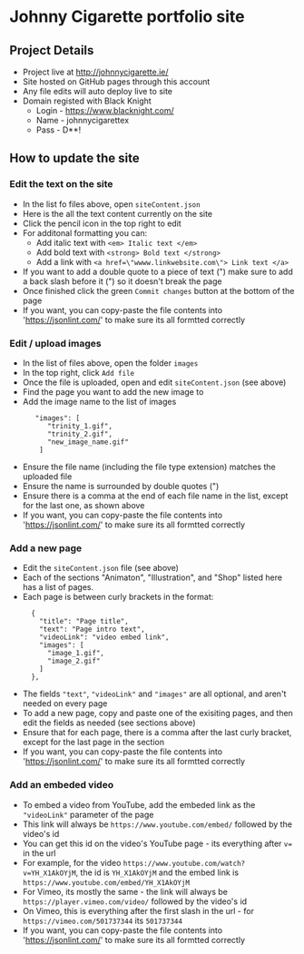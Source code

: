# Johnny Cigarette portfolio site

## Project Details
- Project live at http://johnnycigarette.ie/
- Site hosted on GitHub pages through this account
- Any file edits will auto deploy live to site
- Domain registed with Black Knight
  - Login - https://www.blacknight.com/
  - Name - johnnycigarettex 
  - Pass - D**!

## How to update the site

### Edit the text on the site
- In the list fo files above, open `siteContent.json`
- Here is the all the text content currently on the site
- Click the pencil icon in the top right to edit
- For additonal formatting you can:
  - Add italic text with `<em> Italic text </em>`
  - Add bold text with `<strong> Bold text </strong>`
  - Add a link with `<a href=\"wwww.linkwebsite.com\"> Link text </a>`
- If you want to add a double quote to a piece of text (") make sure to add a back slash before it (\") so it doesn't break the page
- Once finished click the green `Commit changes` button at the bottom of the page
- If you want, you can copy-paste the file contents into 'https://jsonlint.com/' to make sure its all formtted correctly

### Edit / upload images
- In the list of files above, open the folder `images`
- In the top right, click `Add file`
- Once the file is uploaded, open and edit `siteContent.json` (see above)
- Find the page you want to add the new image to
- Add the image name to the list of images
  ```
     "images": [
        "trinity_1.gif",
        "trinity_2.gif",
        "new_image_name.gif"
      ]
  ```
- Ensure the file name (including the file type extension) matches the uploaded file
- Ensure the name is surrounded by double quotes (")
- Ensure there is a comma at the end of each file name in the list, except for the last one, as shown above
- If you want, you can copy-paste the file contents into 'https://jsonlint.com/' to make sure its all formtted correctly

### Add a new page
- Edit the `siteContent.json` file (see above)
- Each of the sections "Animaton", "Illustration", and "Shop" listed here has a list of pages.
- Each page is between curly brackets in the format:
  ```
    {
      "title": "Page title",
      "text": "Page intro text",
      "videoLink": "video embed link",
      "images": [
        "image_1.gif",
        "image_2.gif"
      ]
    },
  ```
- The fields `"text"`, `"videoLink"` and `"images"` are all optional, and aren't needed on every page
- To add a new page, copy and paste one of the exisiting pages, and then edit the fields as needed (see sections above)
- Ensure that for each page, there is a comma after the last curly bracket, except for the last page in the section
- If you want, you can copy-paste the file contents into 'https://jsonlint.com/' to make sure its all formtted correctly

### Add an embeded video
- To embed a video from YouTube, add the embeded link as the `"videoLink"` parameter of the page
- This link will always be `https://www.youtube.com/embed/` followed by the video's id
- You can get this id on the video's YouTube page - its everything after `v=` in the url
- For example, for the video `https://www.youtube.com/watch?v=YH_X1AkOYjM`, the id is `YH_X1AkOYjM` and the embed link is `https://www.youtube.com/embed/YH_X1AkOYjM`
- For Vimeo, its mostly the same - the link will always be `https://player.vimeo.com/video/` followed by the video's id
- On Vimeo, this is everything after the first slash in the url - for `https://vimeo.com/501737344` its `501737344`
- If you want, you can copy-paste the file contents into 'https://jsonlint.com/' to make sure its all formtted correctly